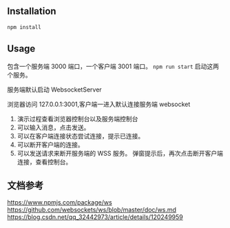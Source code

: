 ## Installation

```bash
npm install
```

## Usage

包含一个服务端 3000 端口，一个客户端 3001 端口。 `npm run start` 启动这两个服务。

服务端默认启动 WebsocketServer

浏览器访问 127.0.0.1:3001,客户端一进入默认连接服务端 websocket

1. 演示过程查看浏览器控制台以及服务端控制台
2. 可以输入消息，点击发送。
3. 可以在客户端连接状态尝试连接，提示已连接。
4. 可以断开客户端的连接。
5. 可以发送请求来断开服务端的 WSS 服务。 弹窗提示后，再次点击断开客户端连接，查看控制台。

## 文档参考
https://www.npmjs.com/package/ws
https://github.com/websockets/ws/blob/master/doc/ws.md
https://blog.csdn.net/qq_32442973/article/details/120249959
